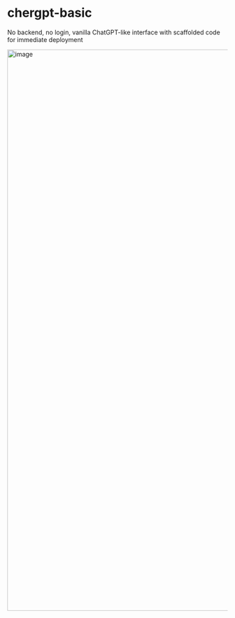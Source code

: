 # chergpt-basic
No backend, no login, vanilla ChatGPT-like interface with scaffolded code for immediate deployment 


<img width="1283" alt="image" src="https://github.com/String-sg/chergpt-basic/assets/44336310/5be6253c-5de6-402a-8d47-b37c52154d65">
